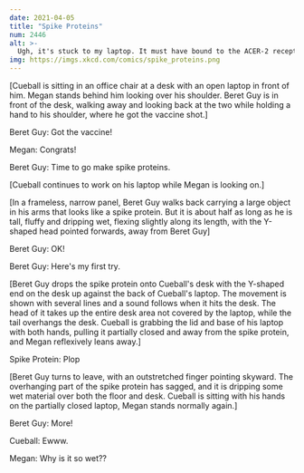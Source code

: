 ```yaml
---
date: 2021-04-05
title: "Spike Proteins"
num: 2446
alt: >-
  Ugh, it's stuck to my laptop. It must have bound to the ACER-2 receptor.
img: https://imgs.xkcd.com/comics/spike_proteins.png
---
```

[Cueball is sitting in an office chair at a desk with an open laptop in front of him. Megan stands behind him looking over his shoulder. Beret Guy is in front of the desk, walking away and looking back at the two while holding a hand to his shoulder, where he got the vaccine shot.]

Beret Guy: Got the vaccine!

Megan: Congrats!

Beret Guy: Time to go make spike proteins.

[Cueball continues to work on his laptop while Megan is looking on.]

[In a frameless, narrow panel, Beret Guy walks back carrying a large object in his arms that looks like a spike protein. But it is about half as long as he is tall, fluffy and dripping wet, flexing slightly along its length, with the Y-shaped head pointed forwards, away from Beret Guy]

Beret Guy: OK!

Beret Guy: Here's my first try.

[Beret Guy drops the spike protein onto Cueball's desk with the Y-shaped end on the desk up against the back of Cueball's laptop. The movement is shown with several lines and a sound follows when it hits the desk. The head of it takes up the entire desk area not covered by the laptop, while the tail overhangs the desk. Cueball is grabbing the lid and base of his laptop with both hands, pulling it partially closed and away from the spike protein, and Megan reflexively leans away.]

Spike Protein: Plop

[Beret Guy turns to leave, with an outstretched finger pointing skyward. The overhanging part of the spike protein has sagged, and it is dripping some wet material over both the floor and desk. Cueball is sitting with his hands on the partially closed laptop, Megan stands normally again.]

Beret Guy: More!

Cueball: Ewww.

Megan: Why is it so wet??